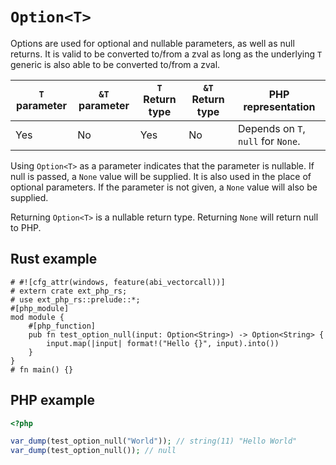 # `Option<T>`

Options are used for optional and nullable parameters, as well as null returns.
It is valid to be converted to/from a zval as long as the underlying `T` generic
is also able to be converted to/from a zval.

| `T` parameter | `&T` parameter | `T` Return type | `&T` Return type | PHP representation                 |
| ------------- | -------------- | --------------- | ---------------- | ---------------------------------- |
| Yes           | No             | Yes             | No               | Depends on `T`, `null` for `None`. |

Using `Option<T>` as a parameter indicates that the parameter is nullable. If
null is passed, a `None` value will be supplied. It is also used in the place of
optional parameters. If the parameter is not given, a `None` value will also be
supplied.

Returning `Option<T>` is a nullable return type. Returning `None` will return
null to PHP.

## Rust example

```rust,no_run
# #![cfg_attr(windows, feature(abi_vectorcall))]
# extern crate ext_php_rs;
# use ext_php_rs::prelude::*;
#[php_module]
mod module {
    #[php_function]
    pub fn test_option_null(input: Option<String>) -> Option<String> {
        input.map(|input| format!("Hello {}", input).into())
    }
}
# fn main() {}
```

## PHP example

```php
<?php

var_dump(test_option_null("World")); // string(11) "Hello World"
var_dump(test_option_null()); // null
```
